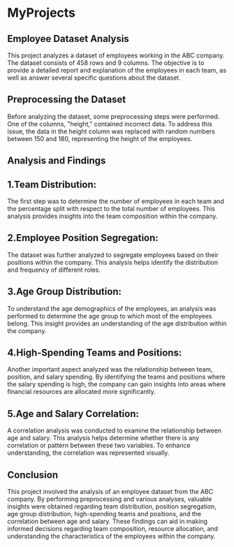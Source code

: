 # MyProjects
## Employee Dataset Analysis
This project analyzes a dataset of employees working in the ABC company. The dataset consists of 458 rows and 9 columns. The objective is to provide a detailed report and explanation of the employees in each team, as well as answer several specific questions about the dataset.

## Preprocessing the Dataset
Before analyzing the dataset, some preprocessing steps were performed. One of the columns, "height," contained incorrect data. To address this issue, the data in the height column was replaced with random numbers between 150 and 180, representing the height of the employees.

## Analysis and Findings
## 1.Team Distribution:
The first step was to determine the number of employees in each team and the percentage split with respect to the total number of employees. This analysis provides insights into the team composition within the company.

## 2.Employee Position Segregation:
The dataset was further analyzed to segregate employees based on their positions within the company. This analysis helps identify the distribution and frequency of different roles.

## 3.Age Group Distribution:
To understand the age demographics of the employees, an analysis was performed to determine the age group to which most of the employees belong. This insight provides an understanding of the age distribution within the company.

## 4.High-Spending Teams and Positions:
Another important aspect analyzed was the relationship between team, position, and salary spending. By identifying the teams and positions where the salary spending is high, the company can gain insights into areas where financial resources are allocated more significantly.

## 5.Age and Salary Correlation:
A correlation analysis was conducted to examine the relationship between age and salary. This analysis helps determine whether there is any correlation or pattern between these two variables. To enhance understanding, the correlation was represented visually.

## Conclusion
This project involved the analysis of an employee dataset from the ABC company. By performing preprocessing and various analyses, valuable insights were obtained regarding team distribution, position segregation, age group distribution, high-spending teams and positions, and the correlation between age and salary. These findings can aid in making informed decisions regarding team composition, resource allocation, and understanding the characteristics of the employees within the company.
